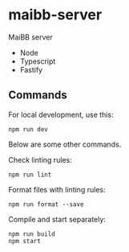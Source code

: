 # maibb-server

MaiBB server

- Node
- Typescript
- Fastify

## Commands

For local development, use this:

```
npm run dev
```

Below are some other commands.

Check linting rules:

```
npm run lint
```

Format files with linting rules:

```
npm run format --save
```

Compile and start separately:

```
npm run build
npm start
```
